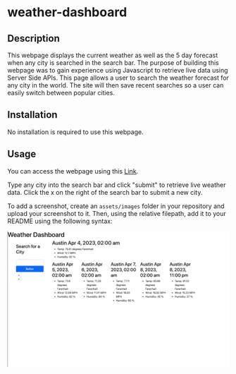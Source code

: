 # weather-dashboard


## Description

This webpage displays the current weather as well as the 5 day forecast when any city is searched in the search bar. The purpose of building this webpage was to gain experience using Javascript to retrieve live data using Server Side APIs. This page allows a user to search the weather forecast for any city in the world. The site will then save recent searches so a user can easily switch between popular cities.



## Installation

No installation is required to use this webpage.

## Usage

You can access the webpage using this [Link](https://dhclarke99.github.io/weather-dashboard/).

Type any city into the search bar and click "submit" to retrieve live weather data. Click the x on the right of the search bar to submit a new city.

To add a screenshot, create an `assets/images` folder in your repository and upload your screenshot to it. Then, using the relative filepath, add it to your README using the following syntax:

  ![Screenshot of webpage in use.](./assets/images/Screen%20Shot%202023-04-03%20at%2011.13.39%20PM.png)
   






